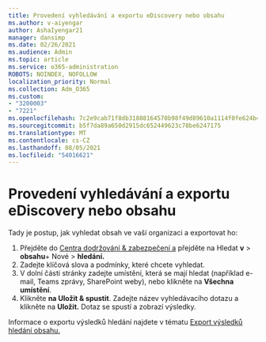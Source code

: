 ```yaml
---
title: Provedení vyhledávání a exportu eDiscovery nebo obsahu
ms.author: v-aiyengar
author: AshaIyengar21
manager: dansimp
ms.date: 02/26/2021
ms.audience: Admin
ms.topic: article
ms.service: o365-administration
ROBOTS: NOINDEX, NOFOLLOW
localization_priority: Normal
ms.collection: Adm_O365
ms.custom:
- "3200003"
- "7221"
ms.openlocfilehash: 7c2e9cab71f8db31808164570b98f49d89610a1114f0fe624b4e6295c2b5d86d
ms.sourcegitcommit: b5f7da89a650d2915dc652449623c78be6247175
ms.translationtype: MT
ms.contentlocale: cs-CZ
ms.lasthandoff: 08/05/2021
ms.locfileid: "54016621"
---
```

# <a name="perform-an-ediscoverycontent-search-and-export"></a>Provedení vyhledávání a exportu eDiscovery nebo obsahu

Tady je postup, jak vyhledat obsah ve vaší organizaci a exportovat ho:

1. Přejděte do [Centra dodržování & zabezpečení a](https://go.microsoft.com/fwlink/?linkid=2086958) přejděte na Hledat **v**  >  **obsahu**+ Nové  >  **hledání.**
1. Zadejte klíčová slova a podmínky, které chcete vyhledat.
1. V dolní části stránky zadejte umístění, která se mají hledat (například e-mail, Teams zprávy, SharePoint weby), nebo klikněte na **Všechna umístění**.
1. Klikněte **na Uložit & spustit**. Zadejte název vyhledávacího dotazu a klikněte na **Uložit.** Dotaz se spustí a zobrazí výsledky.

Informace o exportu výsledků hledání najdete v tématu [Export výsledků hledání obsahu.](https://go.microsoft.com/fwlink/?linkid=2102118)

